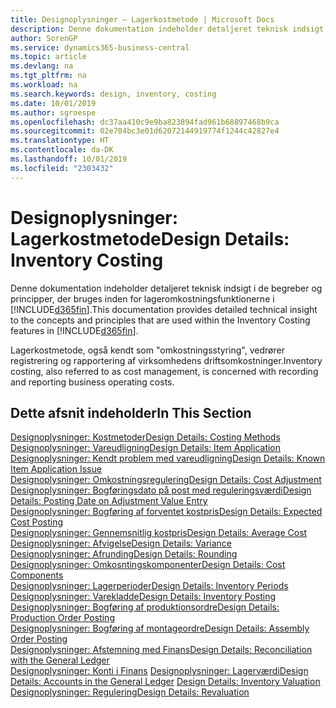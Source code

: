```yaml
---
title: Designoplysninger – Lagerkostmetode | Microsoft Docs
description: Denne dokumentation indeholder detaljeret teknisk indsigt i de begreber og principper, der bruges inden for lageromkostningsfunktionerne i Business Central.
author: SorenGP
ms.service: dynamics365-business-central
ms.topic: article
ms.devlang: na
ms.tgt_pltfrm: na
ms.workload: na
ms.search.keywords: design, inventory, costing
ms.date: 10/01/2019
ms.author: sgroespe
ms.openlocfilehash: dc37aa410c9e9ba823894fad961b68897468b9ca
ms.sourcegitcommit: 02e704bc3e01d62072144919774f1244c42827e4
ms.translationtype: HT
ms.contentlocale: da-DK
ms.lasthandoff: 10/01/2019
ms.locfileid: "2303432"
---
```

# <a name="design-details-inventory-costing"></a><span data-ttu-id="49689-103">Designoplysninger: Lagerkostmetode</span><span class="sxs-lookup"><span data-stu-id="49689-103">Design Details: Inventory Costing</span></span>
<span data-ttu-id="49689-104">Denne dokumentation indeholder detaljeret teknisk indsigt i de begreber og principper, der bruges inden for lageromkostningsfunktionerne i [!INCLUDE[d365fin](includes/d365fin_md.md)].</span><span class="sxs-lookup"><span data-stu-id="49689-104">This documentation provides detailed technical insight to the concepts and principles that are used within the Inventory Costing features in [!INCLUDE[d365fin](includes/d365fin_md.md)].</span></span>  

<span data-ttu-id="49689-105">Lagerkostmetode, også kendt som "omkostningsstyring", vedrører registrering og rapportering af virksomhedens driftsomkostninger.</span><span class="sxs-lookup"><span data-stu-id="49689-105">Inventory costing, also referred to as cost management, is concerned with recording and reporting business operating costs.</span></span>  

## <a name="in-this-section"></a><span data-ttu-id="49689-106">Dette afsnit indeholder</span><span class="sxs-lookup"><span data-stu-id="49689-106">In This Section</span></span>  
[<span data-ttu-id="49689-107">Designoplysninger: Kostmetoder</span><span class="sxs-lookup"><span data-stu-id="49689-107">Design Details: Costing Methods</span></span>](design-details-costing-methods.md)  
[<span data-ttu-id="49689-108">Designoplysninger: Vareudligning</span><span class="sxs-lookup"><span data-stu-id="49689-108">Design Details: Item Application</span></span>](design-details-item-application.md)  
[<span data-ttu-id="49689-109">Designoplysninger: Kendt problem med vareudligning</span><span class="sxs-lookup"><span data-stu-id="49689-109">Design Details: Known Item Application Issue</span></span>](design-details-inventory-zero-level-open-item-ledger-entries.md)  
[<span data-ttu-id="49689-110">Designoplysninger: Omkostningsregulering</span><span class="sxs-lookup"><span data-stu-id="49689-110">Design Details: Cost Adjustment</span></span>](design-details-cost-adjustment.md)  
[<span data-ttu-id="49689-111">Designoplysninger: Bogføringsdato på post med reguleringsværdi</span><span class="sxs-lookup"><span data-stu-id="49689-111">Design Details: Posting Date on Adjustment Value Entry</span></span>](design-details-inventory-adjustment-value-entry-posting-date.md)  
[<span data-ttu-id="49689-112">Designoplysninger: Bogføring af forventet kostpris</span><span class="sxs-lookup"><span data-stu-id="49689-112">Design Details: Expected Cost Posting</span></span>](design-details-expected-cost-posting.md)  
[<span data-ttu-id="49689-113">Designoplysninger: Gennemsnitlig kostpris</span><span class="sxs-lookup"><span data-stu-id="49689-113">Design Details: Average Cost</span></span>](design-details-average-cost.md)  
[<span data-ttu-id="49689-114">Designoplysninger: Afvigelse</span><span class="sxs-lookup"><span data-stu-id="49689-114">Design Details: Variance</span></span>](design-details-variance.md)  
[<span data-ttu-id="49689-115">Designoplysninger: Afrunding</span><span class="sxs-lookup"><span data-stu-id="49689-115">Design Details: Rounding</span></span>](design-details-rounding.md)  
[<span data-ttu-id="49689-116">Designoplysninger: Omkosntingskomponenter</span><span class="sxs-lookup"><span data-stu-id="49689-116">Design Details: Cost Components</span></span>](design-details-cost-components.md)  
[<span data-ttu-id="49689-117">Designoplysninger: Lagerperioder</span><span class="sxs-lookup"><span data-stu-id="49689-117">Design Details: Inventory Periods</span></span>](design-details-inventory-periods.md)  
[<span data-ttu-id="49689-118">Designoplysninger: Varekladde</span><span class="sxs-lookup"><span data-stu-id="49689-118">Design Details: Inventory Posting</span></span>](design-details-inventory-posting.md)  
[<span data-ttu-id="49689-119">Designoplysninger: Bogføring af produktionsordre</span><span class="sxs-lookup"><span data-stu-id="49689-119">Design Details: Production Order Posting</span></span>](design-details-production-order-posting.md)  
[<span data-ttu-id="49689-120">Designoplysninger: Bogføring af montageordre</span><span class="sxs-lookup"><span data-stu-id="49689-120">Design Details: Assembly Order Posting</span></span>](design-details-assembly-order-posting.md)  
[<span data-ttu-id="49689-121">Designoplysninger: Afstemning med Finans</span><span class="sxs-lookup"><span data-stu-id="49689-121">Design Details: Reconciliation with the General Ledger</span></span>](design-details-reconciliation-with-the-general-ledger.md)  
<span data-ttu-id="49689-122">[Designoplysninger: Konti i Finans](design-details-accounts-in-the-general-ledger.md)
[Designoplysninger: Lagerværdi](design-details-inventory-valuation.md)</span><span class="sxs-lookup"><span data-stu-id="49689-122">[Design Details: Accounts in the General Ledger](design-details-accounts-in-the-general-ledger.md)
[Design Details: Inventory Valuation](design-details-inventory-valuation.md)</span></span>  
[<span data-ttu-id="49689-123">Designoplysninger: Regulering</span><span class="sxs-lookup"><span data-stu-id="49689-123">Design Details: Revaluation</span></span>](design-details-revaluation.md)
